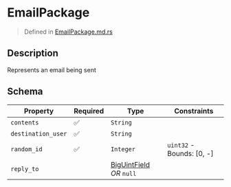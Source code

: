 # EmailPackage
> Defined in [EmailPackage.md.rs](../email/interface/src/interface/email)

## Description
Represents an email being sent

## Schema

| Property | Required | Type | Constraints |
| --- | --- | --- | --- |
| `contents` | ✅ | `String` |     | 
| `destination_user` | ✅ | `String` |     | 
| `random_id` | ✅ | `Integer` | `uint32` - Bounds: [0, -] | 
| `reply_to` |     | [BigUintField](../fields/big_uint/BigUintField.md) *OR* `null` |     | 


